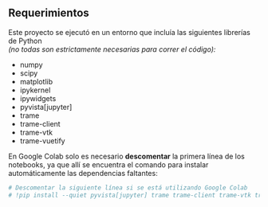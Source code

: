 ## Requerimientos

Este proyecto se ejecutó en un entorno que incluía las siguientes librerías de Python  
*(no todas son estrictamente necesarias para correr el código):*

- numpy  
- scipy  
- matplotlib  
- ipykernel  
- ipywidgets  
- pyvista[jupyter]  
- trame  
- trame-client  
- trame-vtk  
- trame-vuetify

En Google Colab solo es necesario **descomentar** la primera línea de los notebooks, ya que allí se encuentra el comando para instalar automáticamente las dependencias faltantes:

```python
# Descomentar la siguiente línea si se está utilizando Google Colab
# !pip install --quiet pyvista[jupyter] trame trame-client trame-vtk trame-vuetify
